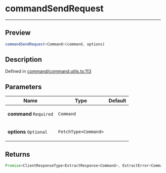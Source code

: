 

# commandSendRequest

<div class="api-docs__separator" data-reactroot="">

---

</div><div class="api-docs__section">

## Preview

</div><div class="api-docs__preview fn">

```ts
commandSendRequest<Command>(command, options)
```

</div><div class="api-docs__section">

## Description

</div><div class="api-docs__description"><span class="api-docs__do-not-parse">



</span></div><p class="api-docs__definition">

Defined in [command/command.utils.ts:113](https://github.com/BetterTyped/hyper-fetch/blob/d6c03b85/packages/core/src/command/command.utils.ts#L113)

</p><div class="api-docs__section">

## Parameters

</div><div class="api-docs__parameters"><table><thead><tr><th>Name</th><th>Type</th><th>Default</th></tr></thead><tbody><tr param-data="command"><td class="api-docs__param-name required">

**command** `Required`

</td><td class="api-docs__param-type">

`Command`

</td><td class="api-docs__param-default">



</td></tr><tr param-data="options"><td class="api-docs__param-name optional">

**options** `Optional`

</td><td class="api-docs__param-type">

`FetchType<Command>`

</td><td class="api-docs__param-default">



</td></tr></tbody></table></div><div class="api-docs__section">

## Returns

</div><div class="api-docs__returns">

```ts
Promise<ClientResponseType<ExtractResponse<Command>, ExtractError<Command>>>
```

</div>